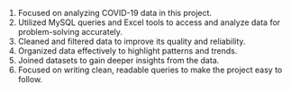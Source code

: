1. Focused on analyzing COVID-19 data in this project.
2. Utilized MySQL queries and Excel tools to access and analyze data for problem-solving accurately.
3. Cleaned and filtered data to improve its quality and reliability.
4. Organized data effectively to highlight patterns and trends.
5. Joined datasets to gain deeper insights from the data.
6. Focused on writing clean, readable queries to make the project easy to follow.
